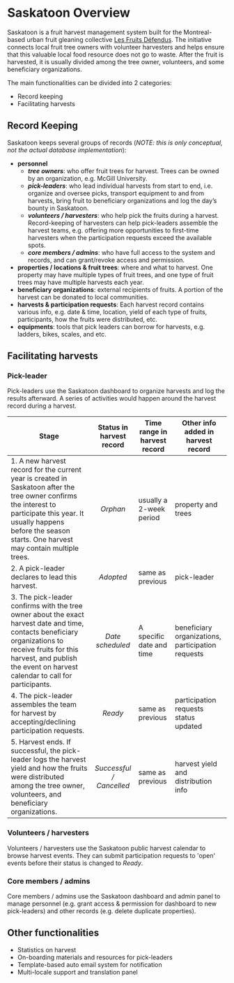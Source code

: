 # Saskatoon Overview

Saskatoon is a fruit harvest management system built for the Montreal-based urban fruit gleaning collective [Les Fruits Défendus](https://santropolroulant.org/en/what-is-the-roulant/collectives/fruits-defendus/). The initiative connects local fruit tree owners with volunteer harvesters and helps ensure that this valuable local food resource does not go to waste. After the fruit is harvested, it is usually divided among the tree owner, volunteers, and some beneficiary organizations.

The main functionalities can be divided into 2 categories:
- Record keeping
- Facilitating harvests

## Record Keeping

Saskatoon keeps several groups of records (*NOTE: this is only conceptual, not the actual database implementation*):

- **personnel**
    - *__tree owners__*: who offer fruit trees for harvest. Trees can be owned by an organization, e.g. McGill University.
    - *__pick-leaders__*: who lead individual harvests from start to end, i.e. organize and oversee picks, transport equipment to and from harvests, bring fruit to beneficiary organizations and log the day’s bounty in Saskatoon.
    - *__volunteers / harvesters__*: who help pick the fruits during a harvest. Record-keeping of harvesters can help pick-leaders assemble the harvest teams, e.g. offering more opportunities to first-time harvesters when the participation requests exceed the available spots.
    - *__core members / admins__*: who have full access to the system and records, and can grant/revoke access and permission.
- **properties / locations & fruit trees**: where and what to harvest. One property may have multiple types of fruit trees, and one type of fruit trees may have multiple harvests each year.
- **beneficiary organizations**: external recipients of fruits. A portion of the harvest can be donated to local communities.
- **harvests & participation requests**: Each harvest record contains various info, e.g. date & time, location, yield of each type of fruits, participants, how the fruits were distributed, etc.
- **equipments**: tools that pick leaders can borrow for harvests, e.g. ladders, bikes, scales, and etc.

## Facilitating harvests

### Pick-leader

Pick-leaders use the Saskatoon dashboard to organize harvests and log the results afterward. A series of activities would happen around the harvest record during a harvest.

| Stage                                                                                                                                                                                                                             | Status in harvest record | Time range in harvest record | Other info added in harvest record                |
|-----------------------------------------------------------------------------------------------------------------------------------------------------------------------------------------------------------------------------------|:------------------------:|------------------------------|---------------------------------------------------|
| 1. A new harvest record for the current year is created in Saskatoon after the tree owner confirms the interest to participate this year. It usually happens before the season starts. One harvest may contain multiple trees.    |         _Orphan_         | usually a 2-week period      | property and trees                                |
| 2. A pick-leader declares to lead this harvest.                                                                                                                                                                                   |        _Adopted_         | same as previous             | pick-leader                                       |
| 3. The pick-leader confirms with the tree owner about the exact harvest date and time, contacts beneficiary organizations to receive fruits for this harvest, and publish the event on harvest calendar to call for participants. |     _Date scheduled_     | A specific date and time     | beneficiary organizations, participation requests |
| 4. The pick-leader assembles the team for harvest by accepting/declining participation requests.                                                                                                                                  |         _Ready_          | same as previous             | participation requests status updated             |
| 5. Harvest ends. If successful, the pick-leader logs the harvest yield and how the fruits were distributed among the tree owner, volunteers, and beneficiary organizations.                                                       | _Successful / Cancelled_ | same as previous             | harvest yield and distribution info               |

### Volunteers / harvesters

Volunteers / harvesters use the Saskatoon public harvest calendar to browse harvest events. They can submit participation requests to 'open' events before their status is changed to _Ready_. 

### Core members / admins

Core members / admins use the Saskatoon dashboard and admin panel to manage personnel (e.g. grant access & permission for dashboard to new pick-leaders) and other records (e.g. delete duplicate properties).

## Other functionalities

- Statistics on harvest
- On-boarding materials and resources for pick-leaders
- Template-based auto email system for notification
- Multi-locale support and translation panel